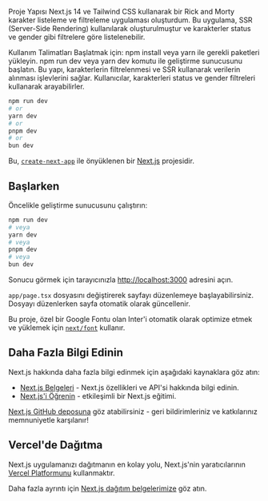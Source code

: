 Proje Yapısı
Next.js 14 ve Tailwind CSS kullanarak bir Rick and Morty karakter listeleme ve filtreleme uygulaması oluşturdum. 
Bu uygulama, SSR (Server-Side Rendering) kullanılarak oluşturulmuştur ve karakterler status ve gender gibi filtrelere göre listelenebilir.

Kullanım Talimatları
Başlatmak için:
npm install veya yarn ile gerekli paketleri yükleyin.
npm run dev veya yarn dev komutu ile geliştirme sunucusunu başlatın.
Bu yapı, karakterlerin filtrelenmesi ve SSR kullanarak verilerin alınması işlevlerini sağlar. Kullanıcılar, karakterleri status ve gender filtreleri kullanarak arayabilirler.

```bash
npm run dev
# or
yarn dev
# or
pnpm dev
# or
bun dev
```
Bu, [`create-next-app`](https://github.com/vercel/next.js/tree/canary/packages/create-next-app) ile önyüklenen bir [Next.js](https://nextjs.org/) projesidir.

## Başlarken

Öncelikle geliştirme sunucusunu çalıştırın:

```bash
npm run dev
# veya
yarn dev
# veya
pnpm dev
# veya
bun dev
```

Sonucu görmek için tarayıcınızla [http://localhost:3000](http://localhost:3000) adresini açın.

`app/page.tsx` dosyasını değiştirerek sayfayı düzenlemeye başlayabilirsiniz. Dosyayı düzenlerken sayfa otomatik olarak güncellenir.

Bu proje, özel bir Google Fontu olan Inter'i otomatik olarak optimize etmek ve yüklemek için [`next/font`](https://nextjs.org/docs/basic-features/font-optimization) kullanır.

## Daha Fazla Bilgi Edinin

Next.js hakkında daha fazla bilgi edinmek için aşağıdaki kaynaklara göz atın:

- [Next.js Belgeleri](https://nextjs.org/docs) - Next.js özellikleri ve API'si hakkında bilgi edinin.
- [Next.js'i Öğrenin](https://nextjs.org/learn) - etkileşimli bir Next.js eğitimi.

[Next.js GitHub deposuna](https://github.com/vercel/next.js/) göz atabilirsiniz - geri bildirimleriniz ve katkılarınız memnuniyetle karşılanır!

## Vercel'de Dağıtma

Next.js uygulamanızı dağıtmanın en kolay yolu, Next.js'nin yaratıcılarının [Vercel Platformunu](https://vercel.com/new?utm_medium=default-template&filter=next.js&utm_source=create-next-app&utm_campaign=create-next-app-readme) kullanmaktır.

Daha fazla ayrıntı için [Next.js dağıtım belgelerimize](https://nextjs.org/docs/deployment) göz atın.